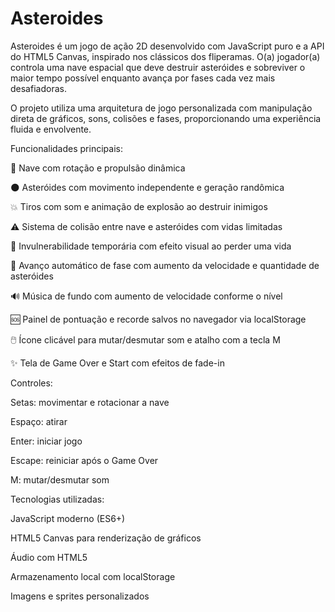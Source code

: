 # Asteroides
Asteroides é um jogo de ação 2D desenvolvido com JavaScript puro e a API do HTML5 Canvas, inspirado nos clássicos dos fliperamas. O(a) jogador(a) controla uma nave espacial que deve destruir asteróides e sobreviver o maior tempo possível enquanto avança por fases cada vez mais desafiadoras.

O projeto utiliza uma arquitetura de jogo personalizada com manipulação direta de gráficos, sons, colisões e fases, proporcionando uma experiência fluida e envolvente.

Funcionalidades principais:

🚀 Nave com rotação e propulsão dinâmica

🌑 Asteróides com movimento independente e geração randômica

💥 Tiros com som e animação de explosão ao destruir inimigos

⚠️ Sistema de colisão entre nave e asteróides com vidas limitadas

🧠 Invulnerabilidade temporária com efeito visual ao perder uma vida

🔁 Avanço automático de fase com aumento da velocidade e quantidade de asteróides

🔊 Música de fundo com aumento de velocidade conforme o nível

🆘 Painel de pontuação e recorde salvos no navegador via localStorage

🖱️ Ícone clicável para mutar/desmutar som e atalho com a tecla M

✨ Tela de Game Over e Start com efeitos de fade-in

Controles:

Setas: movimentar e rotacionar a nave

Espaço: atirar

Enter: iniciar jogo

Escape: reiniciar após o Game Over

M: mutar/desmutar som

Tecnologias utilizadas:

JavaScript moderno (ES6+)

HTML5 Canvas para renderização de gráficos

Áudio com HTML5 <audio>

Armazenamento local com localStorage

Imagens e sprites personalizados
